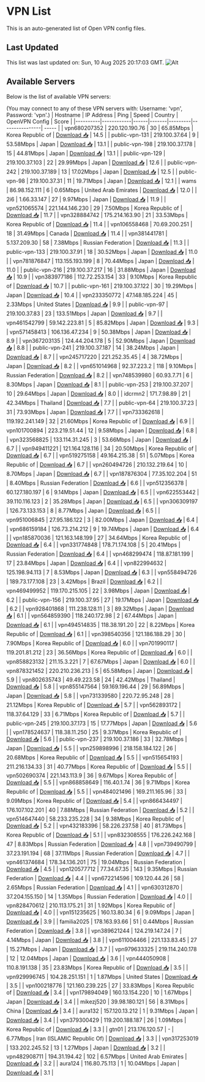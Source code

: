 # VPN List

This is an auto-generated list of Open VPN config files.

## Last Updated

This list was last updated on: Sun, 10 Aug 2025 20:17:03 GMT.
![Alt](https://repobeats.axiom.co/api/embed/186b98318ef1479477931607c1ad7d823f12451f.svg "Repobeats analytics image")

## Available Servers

Below is the list of available VPN servers:

(You may connect to any of these VPN servers with: Username: 'vpn', Password: 'vpn'.)
| Hostname | IP Address | Ping | Speed | Country | OpenVPN Config | Score |
|----------|------------|------|-------|---------|----------------| ----- |
| vpn680207352 | 220.120.190.76 | 30 | 65.85Mbps | Korea Republic of | [Download 📥](./configs/server_0_KR.ovpn) | 14.5 |
| public-vpn-131 | 219.100.37.64 | 9 | 53.58Mbps | Japan | [Download 📥](./configs/server_1_JP.ovpn) | 13.1 |
| public-vpn-198 | 219.100.37.178 | 15 | 44.81Mbps | Japan | [Download 📥](./configs/server_2_JP.ovpn) | 13.1 |
| public-vpn-129 | 219.100.37.103 | 22 | 29.99Mbps | Japan | [Download 📥](./configs/server_3_JP.ovpn) | 12.6 |
| public-vpn-242 | 219.100.37.189 | 13 | 17.02Mbps | Japan | [Download 📥](./configs/server_4_JP.ovpn) | 12.5 |
| public-vpn-98 | 219.100.37.31 | 11 | 19.71Mbps | Japan | [Download 📥](./configs/server_5_JP.ovpn) | 12.1 |
| wams | 86.98.152.111 | 6 | 0.65Mbps | United Arab Emirates | [Download 📥](./configs/server_6_AE.ovpn) | 12.0 |
| 2i6 | 1.66.33.147 | 27 | 9.97Mbps | Japan | [Download 📥](./configs/server_7_JP.ovpn) | 11.9 |
| vpn521065574 | 221.144.146.230 | 29 | 7.50Mbps | Korea Republic of | [Download 📥](./configs/server_8_KR.ovpn) | 11.7 |
| vpn328884742 | 175.214.163.90 | 21 | 33.53Mbps | Korea Republic of | [Download 📥](./configs/server_9_KR.ovpn) | 11.4 |
| vpn106558468 | 70.69.200.251 | 18 | 31.49Mbps | Canada | [Download 📥](./configs/server_10_CA.ovpn) | 11.4 |
| vpn381441781 | 5.137.209.30 | 58 | 7.38Mbps | Russian Federation | [Download 📥](./configs/server_11_RU.ovpn) | 11.3 |
| public-vpn-133 | 219.100.37.91 | 18 | 30.52Mbps | Japan | [Download 📥](./configs/server_12_JP.ovpn) | 11.0 |
| vpn781876847 | 113.155.193.199 | 8 | 70.44Mbps | Japan | [Download 📥](./configs/server_13_JP.ovpn) | 11.0 |
| public-vpn-216 | 219.100.37.217 | 16 | 31.88Mbps | Japan | [Download 📥](./configs/server_14_JP.ovpn) | 10.9 |
| vpn383977186 | 112.72.253.154 | 33 | 9.10Mbps | Korea Republic of | [Download 📥](./configs/server_15_KR.ovpn) | 10.7 |
| public-vpn-161 | 219.100.37.122 | 30 | 19.29Mbps | Japan | [Download 📥](./configs/server_16_JP.ovpn) | 10.4 |
| vpn233350772 | 47.148.185.224 | 45 | 2.33Mbps | United States | [Download 📥](./configs/server_17_US.ovpn) | 9.9 |
| public-vpn-97 | 219.100.37.83 | 23 | 133.51Mbps | Japan | [Download 📥](./configs/server_18_JP.ovpn) | 9.7 |
| vpn461542799 | 59.142.223.81 | 5 | 85.82Mbps | Japan | [Download 📥](./configs/server_19_JP.ovpn) | 9.3 |
| vpn571458413 | 106.136.47.234 | 9 | 50.38Mbps | Japan | [Download 📥](./configs/server_20_JP.ovpn) | 8.9 |
| vpn367203135 | 124.44.204.178 | 5 | 52.90Mbps | Japan | [Download 📥](./configs/server_21_JP.ovpn) | 8.8 |
| public-vpn-241 | 219.100.37.187 | 14 | 38.24Mbps | Japan | [Download 📥](./configs/server_22_JP.ovpn) | 8.7 |
| vpn245717220 | 221.252.35.45 | 4 | 38.72Mbps | Japan | [Download 📥](./configs/server_23_JP.ovpn) | 8.2 |
| vpn651014968 | 92.37.223.2 | 118 | 9.10Mbps | Russian Federation | [Download 📥](./configs/server_24_RU.ovpn) | 8.2 |
| vpn748539980 | 60.93.7.71 | 6 | 8.30Mbps | Japan | [Download 📥](./configs/server_25_JP.ovpn) | 8.1 |
| public-vpn-253 | 219.100.37.207 | 10 | 29.64Mbps | Japan | [Download 📥](./configs/server_26_JP.ovpn) | 8.0 |
| idcrmn2 | 171.7.98.89 | 21 | 42.34Mbps | Thailand | [Download 📥](./configs/server_27_TH.ovpn) | 7.7 |
| public-vpn-64 | 219.100.37.23 | 31 | 73.93Mbps | Japan | [Download 📥](./configs/server_28_JP.ovpn) | 7.7 |
| vpn733362618 | 119.192.241.149 | 32 | 21.60Mbps | Korea Republic of | [Download 📥](./configs/server_29_KR.ovpn) | 6.9 |
| vpn101700894 | 223.219.51.44 | 12 | 9.58Mbps | Japan | [Download 📥](./configs/server_30_JP.ovpn) | 6.8 |
| vpn323568825 | 133.114.31.245 | 3 | 53.66Mbps | Japan | [Download 📥](./configs/server_31_JP.ovpn) | 6.7 |
| vpn949411221 | 121.164.128.116 | 34 | 20.50Mbps | Korea Republic of | [Download 📥](./configs/server_32_KR.ovpn) | 6.7 |
| vpn519275158 | 49.164.215.38 | 51 | 5.07Mbps | Korea Republic of | [Download 📥](./configs/server_33_KR.ovpn) | 6.7 |
| vpn260494726 | 210.132.219.64 | 10 | 8.70Mbps | Japan | [Download 📥](./configs/server_34_JP.ovpn) | 6.7 |
| vpn187876304 | 77.35.102.204 | 51 | 8.40Mbps | Russian Federation | [Download 📥](./configs/server_35_RU.ovpn) | 6.6 |
| vpn512356378 | 60.127.180.197 | 6 | 9.14Mbps | Japan | [Download 📥](./configs/server_36_JP.ovpn) | 6.5 |
| vpn622553442 | 39.110.116.123 | 2 | 35.28Mbps | Japan | [Download 📥](./configs/server_37_JP.ovpn) | 6.5 |
| vpn306309197 | 126.73.133.153 | 8 | 8.77Mbps | Japan | [Download 📥](./configs/server_38_JP.ovpn) | 6.5 |
| vpn951006845 | 27.95.186.122 | 3 | 82.00Mbps | Japan | [Download 📥](./configs/server_39_JP.ovpn) | 6.4 |
| vpn686159184 | 126.73.214.212 | 9 | 19.74Mbps | Japan | [Download 📥](./configs/server_40_JP.ovpn) | 6.4 |
| vpn185870036 | 121.163.148.199 | 27 | 34.64Mbps | Korea Republic of | [Download 📥](./configs/server_41_KR.ovpn) | 6.4 |
| vpn331774848 | 178.71.174.108 | 5 | 20.41Mbps | Russian Federation | [Download 📥](./configs/server_42_RU.ovpn) | 6.4 |
| vpn468299474 | 118.87.181.199 | 17 | 23.84Mbps | Japan | [Download 📥](./configs/server_43_JP.ovpn) | 6.4 |
| vpn822994632 | 125.198.94.113 | 7 | 8.53Mbps | Japan | [Download 📥](./configs/server_44_JP.ovpn) | 6.3 |
| vpn558494726 | 189.73.177.108 | 23 | 3.42Mbps | Brazil | [Download 📥](./configs/server_45_BR.ovpn) | 6.2 |
| vpn469499952 | 119.170.215.105 | 22 | 3.98Mbps | Japan | [Download 📥](./configs/server_46_JP.ovpn) | 6.2 |
| public-vpn-156 | 219.100.37.95 | 27 | 19.17Mbps | Japan | [Download 📥](./configs/server_47_JP.ovpn) | 6.2 |
| vpn928401868 | 111.238.128.11 | 3 | 89.32Mbps | Japan | [Download 📥](./configs/server_48_JP.ovpn) | 6.1 |
| vpn564859390 | 118.240.172.98 | 2 | 67.44Mbps | Japan | [Download 📥](./configs/server_49_JP.ovpn) | 6.1 |
| vpn494514835 | 118.38.191.20 | 22 | 8.22Mbps | Korea Republic of | [Download 📥](./configs/server_50_KR.ovpn) | 6.1 |
| vpn398540356 | 121.186.188.29 | 30 | 7.90Mbps | Korea Republic of | [Download 📥](./configs/server_51_KR.ovpn) | 6.0 |
| vpn701990117 | 119.201.81.212 | 23 | 36.56Mbps | Korea Republic of | [Download 📥](./configs/server_52_KR.ovpn) | 6.0 |
| vpn858823132 | 211.15.3.221 | 7 | 67.67Mbps | Japan | [Download 📥](./configs/server_53_JP.ovpn) | 6.0 |
| vpn878321452 | 220.210.236.213 | 5 | 65.58Mbps | Japan | [Download 📥](./configs/server_54_JP.ovpn) | 5.9 |
| vpn802635743 | 49.49.223.58 | 24 | 42.42Mbps | Thailand | [Download 📥](./configs/server_55_TH.ovpn) | 5.8 |
| vpn855147564 | 59.169.196.44 | 29 | 56.89Mbps | Japan | [Download 📥](./configs/server_56_JP.ovpn) | 5.8 |
| vpn731339580 | 220.72.95.248 | 28 | 21.12Mbps | Korea Republic of | [Download 📥](./configs/server_57_KR.ovpn) | 5.7 |
| vpn562893172 | 118.37.64.129 | 33 | 6.71Mbps | Korea Republic of | [Download 📥](./configs/server_58_KR.ovpn) | 5.7 |
| public-vpn-245 | 219.100.37.173 | 15 | 17.77Mbps | Japan | [Download 📥](./configs/server_59_JP.ovpn) | 5.6 |
| vpn178524637 | 118.38.11.250 | 25 | 9.37Mbps | Korea Republic of | [Download 📥](./configs/server_60_KR.ovpn) | 5.6 |
| public-vpn-237 | 219.100.37.186 | 33 | 32.78Mbps | Japan | [Download 📥](./configs/server_61_JP.ovpn) | 5.5 |
| vpn259898996 | 218.158.184.122 | 26 | 20.68Mbps | Korea Republic of | [Download 📥](./configs/server_62_KR.ovpn) | 5.5 |
| vpn515654193 | 211.216.134.33 | 31 | 40.77Mbps | Korea Republic of | [Download 📥](./configs/server_63_KR.ovpn) | 5.5 |
| vpn502690374 | 221.143.113.9 | 36 | 9.67Mbps | Korea Republic of | [Download 📥](./configs/server_64_KR.ovpn) | 5.5 |
| vpn868858649 | 116.40.1.74 | 36 | 9.71Mbps | Korea Republic of | [Download 📥](./configs/server_65_KR.ovpn) | 5.5 |
| vpn484021496 | 169.211.165.96 | 33 | 9.09Mbps | Korea Republic of | [Download 📥](./configs/server_66_KR.ovpn) | 5.4 |
| vpn866434497 | 176.107.102.201 | 40 | 7.88Mbps | Russian Federation | [Download 📥](./configs/server_67_RU.ovpn) | 5.2 |
| vpn514647440 | 58.233.235.228 | 34 | 9.38Mbps | Korea Republic of | [Download 📥](./configs/server_68_KR.ovpn) | 5.2 |
| vpn432183396 | 58.226.237.58 | 40 | 81.73Mbps | Korea Republic of | [Download 📥](./configs/server_69_KR.ovpn) | 5.1 |
| vpn832308555 | 176.226.242.168 | 47 | 8.83Mbps | Russian Federation | [Download 📥](./configs/server_70_RU.ovpn) | 4.8 |
| vpn739490799 | 37.23.191.194 | 68 | 37.11Mbps | Russian Federation | [Download 📥](./configs/server_71_RU.ovpn) | 4.7 |
| vpn461374684 | 178.34.136.201 | 75 | 19.04Mbps | Russian Federation | [Download 📥](./configs/server_72_RU.ovpn) | 4.5 |
| vpn120577712 | 77.34.67.35 | 143 | 9.35Mbps | Russian Federation | [Download 📥](./configs/server_73_RU.ovpn) | 4.4 |
| vpn672214596 | 109.120.44.26 | 58 | 2.65Mbps | Russian Federation | [Download 📥](./configs/server_74_RU.ovpn) | 4.1 |
| vpn630312870 | 37.204.155.150 | 14 | 1.35Mbps | Russian Federation | [Download 📥](./configs/server_75_RU.ovpn) | 4.0 |
| vpn828470612 | 210.113.175.21 | 31 | 1.92Mbps | Korea Republic of | [Download 📥](./configs/server_76_KR.ovpn) | 4.0 |
| vpn151235625 | 160.13.80.34 | 6 | 9.09Mbps | Japan | [Download 📥](./configs/server_77_JP.ovpn) | 3.9 |
| familia2025 | 178.163.93.66 | 51 | 0.44Mbps | Russian Federation | [Download 📥](./configs/server_78_RU.ovpn) | 3.8 |
| vpn389621244 | 124.219.147.24 | 7 | 4.14Mbps | Japan | [Download 📥](./configs/server_79_JP.ovpn) | 3.8 |
| vpn611004466 | 221.133.83.45 | 27 | 15.27Mbps | Japan | [Download 📥](./configs/server_80_JP.ovpn) | 3.7 |
| vpn979633325 | 219.114.240.178 | 12 | 12.04Mbps | Japan | [Download 📥](./configs/server_81_JP.ovpn) | 3.6 |
| vpn444050908 | 110.8.191.138 | 35 | 23.83Mbps | Korea Republic of | [Download 📥](./configs/server_82_KR.ovpn) | 3.5 |
| vpn929996745 | 104.28.251.151 | 1 | 1.87Mbps | United States | [Download 📥](./configs/server_83_US.ovpn) | 3.5 |
| vpn100218776 | 121.160.239.225 | 27 | 33.83Mbps | Korea Republic of | [Download 📥](./configs/server_84_KR.ovpn) | 3.4 |
| vpn179894049 | 160.13.154.220 | 10 | 1.67Mbps | Japan | [Download 📥](./configs/server_85_JP.ovpn) | 3.4 |
| mikezj520 | 39.98.180.121 | 56 | 8.31Mbps | China | [Download 📥](./configs/server_86_CN.ovpn) | 3.4 |
| aura132 | 157.120.13.212 | 1 | 9.31Mbps | Japan | [Download 📥](./configs/server_87_JP.ovpn) | 3.4 |
| vpn379300429 | 119.200.188.187 | 26 | 1.09Mbps | Korea Republic of | [Download 📥](./configs/server_88_KR.ovpn) | 3.3 |
| gtn01 | 213.176.120.57 | - | 6.77Mbps | Iran (ISLAMIC Republic Of) | [Download 📥](./configs/server_89_IR.ovpn) | 3.3 |
| vpn317253019 | 133.202.245.52 | 13 | 1.27Mbps | Japan | [Download 📥](./configs/server_90_JP.ovpn) | 3.2 |
| vpn482908711 | 194.31.194.42 | 102 | 6.57Mbps | United Arab Emirates | [Download 📥](./configs/server_91_AE.ovpn) | 3.2 |
| aura124 | 116.80.75.113 | 1 | 10.04Mbps | Japan | [Download 📥](./configs/server_92_JP.ovpn) | 3.1 |

